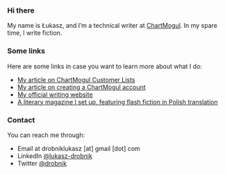 ### Hi there

My name is Łukasz, and I’m a technical writer at [ChartMogul](https://chartmogul.com). In my spare time, I write fiction.

### Some links

Here are some links in case you want to learn more about what I do:
- [My article on ChartMogul Customer Lists](https://help.chartmogul.com/hc/en-us/articles/360002876199)
- [My article on creating a ChartMogul account](https://help.chartmogul.com/hc/en-us/articles/203231682)
- [My official writing website](https://drobnik.co/)
- [A literary magazine I set up, featuring flash fiction in Polish translation](https://blyski.org/)

### Contact

You can reach me through:
- Email at drobniklukasz [at] gmail [dot] com
- LinkedIn [@lukasz-drobnik](https://www.linkedin.com/in/lukasz-drobnik/)
- Twitter [@drobnik](https://twitter.com/drobnik)

